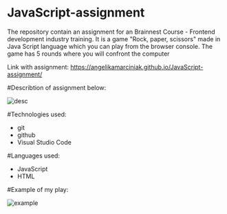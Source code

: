 # JavaScript-assignment
 The repository contain an assignment for an Brainnest Course - Frontend development industry training.
 It is a game "Rock, paper, scissors" made in Java Script language which you can play from the browser console. The game has 5 rounds where you will confront the computer

Link with assignment: https://angelikamarciniak.github.io/JavaScript-assignment/ 

#Describtion of assignment below:

![desc](https://user-images.githubusercontent.com/104442170/179781284-8a51f826-f962-48ff-9d60-67c87bf5ecf3.png)

#Technologies used:
- git
- github
- Visual Studio Code

#Languages used:
- JavaScript
- HTML

#Example of my play:

![example](https://user-images.githubusercontent.com/104442170/179786050-ce193088-5324-4603-a8a0-d5ae957500da.png)
